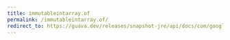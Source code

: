 ```yaml
---
title: immutableintarray.of
permalink: /immutableintarray.of/
redirect_to: https://guava.dev/releases/snapshot-jre/api/docs/com/google/common/primitives/ImmutableIntArray.html#of--
---
```


